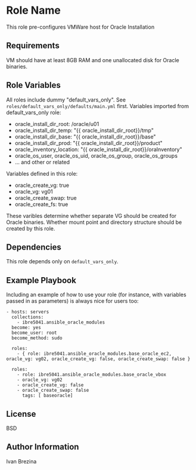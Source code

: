 Role Name
=========

This role pre-configures VMWare host for Oracle Installation

Requirements
------------

VM should have at least 8GB RAM and one unallocated disk for Oracle binaries.

Role Variables
--------------

All roles include dummy "default_vars_only". See `roles/default_vars_only/defaults/main.yml` first.
Variables imported from default_vars_only role:
 - oracle_install_dir_root: /oracle/u01
 - oracle_install_dir_temp: "{{ oracle_install_dir_root}}/tmp"
 - oracle_install_dir_base: "{{ oracle_install_dir_root}}/base"
 - oracle_install_dir_prod: "{{ oracle_install_dir_root}}/product"
 - oracle_inventory_location: "{{ oracle_install_dir_root}}/oraInventory"
 - oracle_os_user, oracle_os_uid, oracle_os_group, oracle_os_groups
 - ... and other or related

Variables defined in this role:
 - oracle_create_vg: true
 - oracle_vg: vg01 
 - oracle_create_swap: true
 - oracle_create_fs: true

These varibles determine whether separate VG should be created for Oracle binaries.
Whether mount point and directory structure should be created by this role.


Dependencies
------------

This role depends only on `default_vars_only`.

Example Playbook
----------------

Including an example of how to use your role (for instance, with variables passed in as parameters) is always nice for users too:

    - hosts: servers
      collections:
        - ibre5041.ansible_oracle_modules
      become: yes
      become_user: root
      become_method: sudo
    
      roles:
        - { role: ibre5041.ansible_oracle_modules.base_oracle_ec2, oracle_vg: vg02, oracle_create_vg: false, oracle_create_swap: false }      

      roles:
        - role: ibre5041.ansible_oracle_modules.base_oracle_vbox
	    - oracle_vg: vg02
	    - oracle_create_vg: false
	    - oracle_create_swap: false	    
          tags: [ baseoracle]

License
-------

BSD

Author Information
------------------

Ivan Brezina


